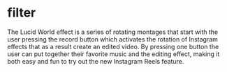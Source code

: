# filter
The Lucid World effect is a series of rotating montages that start with the user pressing the record button which activates the rotation of Instagram effects that as a result create an edited video. By pressing one button the user can put together their favorite music and the editing effect, making it both easy and fun to try out the new Instagram Reels feature.
